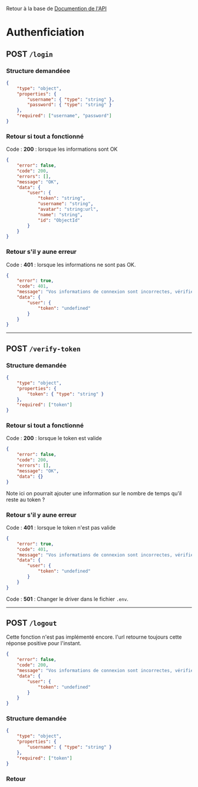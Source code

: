 Retour à la base de [Documention de l'API](readme.md)

# Authenficiation

## POST `/login`

### Structure demandéee

```json
{
    "type": "object",
    "properties": {
        "username": { "type": "string" },
        "password": { "type": "string" }
    },
    "required": ["username", "password"]
}
```

### Retour si tout a fonctionné

Code : **200** : lorsque les informations sont OK

```json
{
    "error": false,
    "code": 200,
    "errors": [],
    "message": "OK",
    "data": {
        "user": {
            "token": "string",
            "username": "string",
            "avatar": "string:url",
            "name": "string",
            "id": "ObjectId"
        }
    }
}
```

### Retour s'il y aune erreur

Code : **401** : lorsque les informations ne sont pas OK.

```json
{
    "error": true,
    "code": 401,
    "message": "Vos informations de connexion sont incorrectes, vérifiez votre utilisateur et mot de passe.",
    "data": {
        "user": {
            "token": "undefined"
        }
    }
}
```

---

## POST `/verify-token`

### Structure demandée

```json
{
    "type": "object",
    "properties": {
        "token": { "type": "string" }
    },
    "required": ["token"]
}
```

### Retour si tout a fonctionné

Code : **200** : lorsque le token est valide

```json
{
    "error": false,
    "code": 200,
    "errors": [],
    "message": "OK",
    "data": {}
}
```
Note ici on pourrait ajouter une information sur le nombre de temps qu'il reste au token ?


### Retour s'il y aune erreur

Code : **401** : lorsque le token n'est pas valide

```json
{
    "error": true,
    "code": 401,
    "message": "Vos informations de connexion sont incorrectes, vérifiez votre utilisateur et mot de passe.",
    "data": {
        "user": {
            "token": "undefined"
        }
    }
}
```

Code : **501** : Changer le driver dans le fichier `.env`.

---
## POST `/logout`

Cette fonction n'est pas implémenté encore. l'url retourne toujours cette réponse positive pour l'instant.

```json
{
    "error": false,
    "code": 200,
    "message": "Vos informations de connexion sont incorrectes, vérifiez votre utilisateur et mot de passe.",
    "data": {
        "user": {
            "token": "undefined"
        }
    }
}
```

### Structure demandée

```json
{
    "type": "object",
    "properties": {
        "username": { "type": "string" }
    },
    "required": ["token"]
}
```

### Retour